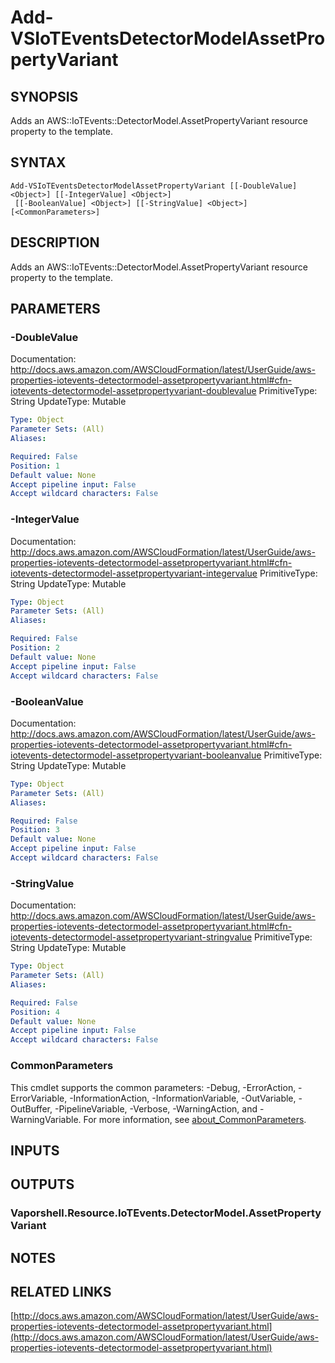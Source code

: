 # Add-VSIoTEventsDetectorModelAssetPropertyVariant

## SYNOPSIS
Adds an AWS::IoTEvents::DetectorModel.AssetPropertyVariant resource property to the template.

## SYNTAX

```
Add-VSIoTEventsDetectorModelAssetPropertyVariant [[-DoubleValue] <Object>] [[-IntegerValue] <Object>]
 [[-BooleanValue] <Object>] [[-StringValue] <Object>] [<CommonParameters>]
```

## DESCRIPTION
Adds an AWS::IoTEvents::DetectorModel.AssetPropertyVariant resource property to the template.

## PARAMETERS

### -DoubleValue
Documentation: http://docs.aws.amazon.com/AWSCloudFormation/latest/UserGuide/aws-properties-iotevents-detectormodel-assetpropertyvariant.html#cfn-iotevents-detectormodel-assetpropertyvariant-doublevalue
PrimitiveType: String
UpdateType: Mutable

```yaml
Type: Object
Parameter Sets: (All)
Aliases:

Required: False
Position: 1
Default value: None
Accept pipeline input: False
Accept wildcard characters: False
```

### -IntegerValue
Documentation: http://docs.aws.amazon.com/AWSCloudFormation/latest/UserGuide/aws-properties-iotevents-detectormodel-assetpropertyvariant.html#cfn-iotevents-detectormodel-assetpropertyvariant-integervalue
PrimitiveType: String
UpdateType: Mutable

```yaml
Type: Object
Parameter Sets: (All)
Aliases:

Required: False
Position: 2
Default value: None
Accept pipeline input: False
Accept wildcard characters: False
```

### -BooleanValue
Documentation: http://docs.aws.amazon.com/AWSCloudFormation/latest/UserGuide/aws-properties-iotevents-detectormodel-assetpropertyvariant.html#cfn-iotevents-detectormodel-assetpropertyvariant-booleanvalue
PrimitiveType: String
UpdateType: Mutable

```yaml
Type: Object
Parameter Sets: (All)
Aliases:

Required: False
Position: 3
Default value: None
Accept pipeline input: False
Accept wildcard characters: False
```

### -StringValue
Documentation: http://docs.aws.amazon.com/AWSCloudFormation/latest/UserGuide/aws-properties-iotevents-detectormodel-assetpropertyvariant.html#cfn-iotevents-detectormodel-assetpropertyvariant-stringvalue
PrimitiveType: String
UpdateType: Mutable

```yaml
Type: Object
Parameter Sets: (All)
Aliases:

Required: False
Position: 4
Default value: None
Accept pipeline input: False
Accept wildcard characters: False
```

### CommonParameters
This cmdlet supports the common parameters: -Debug, -ErrorAction, -ErrorVariable, -InformationAction, -InformationVariable, -OutVariable, -OutBuffer, -PipelineVariable, -Verbose, -WarningAction, and -WarningVariable. For more information, see [about_CommonParameters](http://go.microsoft.com/fwlink/?LinkID=113216).

## INPUTS

## OUTPUTS

### Vaporshell.Resource.IoTEvents.DetectorModel.AssetPropertyVariant
## NOTES

## RELATED LINKS

[http://docs.aws.amazon.com/AWSCloudFormation/latest/UserGuide/aws-properties-iotevents-detectormodel-assetpropertyvariant.html](http://docs.aws.amazon.com/AWSCloudFormation/latest/UserGuide/aws-properties-iotevents-detectormodel-assetpropertyvariant.html)

